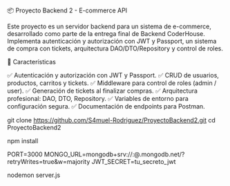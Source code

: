 📦 Proyecto Backend 2 - E-commerce API

Este proyecto es un servidor backend para un sistema de e-commerce, desarrollado como parte de la entrega final de Backend CoderHouse. Implementa autenticación y autorización con JWT y Passport, un sistema de compra con tickets, arquitectura DAO/DTO/Repository y control de roles.

🚀 Características

✅ Autenticación y autorización con JWT y Passport.
✅ CRUD de usuarios, productos, carritos y tickets.
✅ Middleware para control de roles (admin / user).
✅ Generación de tickets al finalizar compras.
✅ Arquitectura profesional: DAO, DTO, Repository.
✅ Variables de entorno para configuración segura.
✅ Documentación de endpoints para Postman.

git clone https://github.com/S4muel-Rodriguez/ProyectoBackend2.git
cd ProyectoBackend2


npm install

PORT=3000
MONGO_URL=mongodb+srv://<usuario>:<password>@<cluster>.mongodb.net/<baseDeDatos>?retryWrites=true&w=majority
JWT_SECRET=tu_secreto_jwt

nodemon server.js